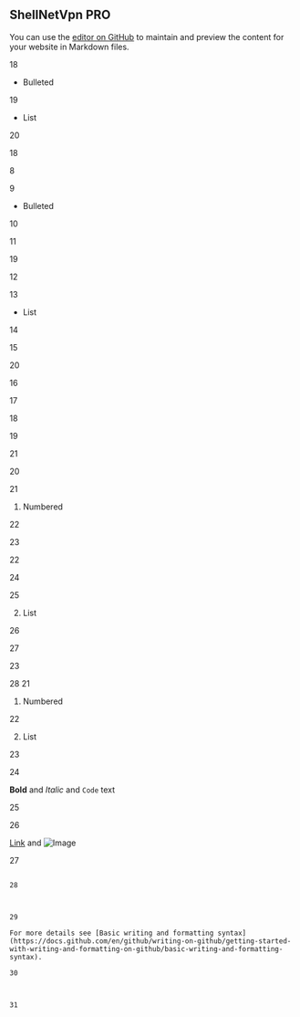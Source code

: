 ## ShellNetVpn PRO

You can use the [editor on GitHub](http://bossjess.ml/) to maintain and preview the content for your website in Markdown files.



18

- Bulleted

19

- List

20


 18

8



9

- Bulleted

10



11

19

12



13

- List

14



15

20

16



17



18



19

21

20



21

1. Numbered

22



23

22

24



25

2. List

26



27

23

28
21

1. Numbered

22

2. List

23



24

**Bold** and _Italic_ and `Code` text

25



26

[Link](url) and ![Image](src)

27

```

28



29

For more details see [Basic writing and formatting syntax](https://docs.github.com/en/github/writing-on-github/getting-started-with-writing-and-formatting-on-github/basic-writing-and-formatting-syntax).

30



31




